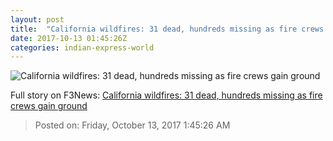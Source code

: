 ```yaml
---
layout: post
title:  "California wildfires: 31 dead, hundreds missing as fire crews gain ground"
date: 2017-10-13 01:45:26Z
categories: indian-express-world
---
```


![California wildfires: 31 dead, hundreds missing as fire crews gain ground](http://images.indianexpress.com/2017/10/cw-759.jpg?w=759)




Full story on F3News: [California wildfires: 31 dead, hundreds missing as fire crews gain ground](http://www.f3nws.com/n/aTCEjE)

> Posted on: Friday, October 13, 2017 1:45:26 AM
